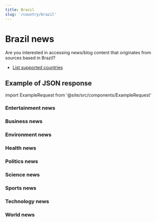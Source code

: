 ```yaml
---
title: Brazil
slug: '/country/brazil'
---
```


# Brazil news

Are you interested in accessing news/blog content that originates from sources based in Brazil?

- [List supported countries](/get-articles/countries)

## Example of JSON response

import ExampleRequest from '@site/src/components/ExampleRequest'

### Entertainment news
<ExampleRequest url="https://apitube.io/v1/news/articles?limit=2&category=news/Arts_and_Entertainment&country=br"></ExampleRequest>

### Business news
<ExampleRequest url="https://apitube.io/v1/news/articles?limit=2&category=news/Business&country=br"></ExampleRequest>

### Environment news
<ExampleRequest url="https://apitube.io/v1/news/articles?limit=2&category=news/Environment&country=br"></ExampleRequest>

### Health news
<ExampleRequest url="https://apitube.io/v1/news/articles?limit=2&category=news/Health&country=br"></ExampleRequest>

### Politics news
<ExampleRequest url="https://apitube.io/v1/news/articles?limit=2&category=news/Politics&country=br"></ExampleRequest>

### Science news
<ExampleRequest url="https://apitube.io/v1/news/articles?limit=2&category=news/Science&country=br"></ExampleRequest>

### Sports news
<ExampleRequest url="https://apitube.io/v1/news/articles?limit=2&category=news/Sports&country=br"></ExampleRequest>

### Technology news
<ExampleRequest url="https://apitube.io/v1/news/articles?limit=2&category=news/Technology&country=br"></ExampleRequest>

### World news
<ExampleRequest url="https://apitube.io/v1/news/articles?limit=2&category=news/World&country=br"></ExampleRequest>
